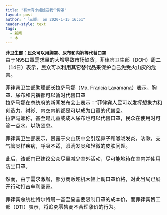 ```yaml
---
title: "有木有小姐姐送我个胸罩"
layout: post
author: "「三顺」 on 2020-1-15 16:51"
header-style: text
tags:
  - 新闻
  - 木
---
```


<head></head>
<body>
 <strong>菲卫生部：民众可以用胸罩、尿布和内裤等代替口罩</strong> 
 <div align="left"> 
  <font color="#000"><font face="微软雅黑, Tahoma, Helvetica, Arial, 宋体, sans-serif"><font style="font-size:16px">由于N95口罩需求量的大增导致市场缺货，菲律宾卫生部（DOH）周二（14日）表示，民众可以利用其它替代品来保护自己免受火山灰的危害。</font></font></font> 
 </div>
 <br> 
 <div align="left"> 
  <font color="#000"><font face="微软雅黑, Tahoma, Helvetica, Arial, 宋体, sans-serif"><font style="font-size:16px">菲律宾卫生部助理部长拉萨马娜（Ma. Francia Laxamana）表示，胸罩、尿布和内裤都可以暂时代替口罩</font></font></font> 
 </div> 
 <div align="left"> 
  <font color="#000"><font face="微软雅黑, Tahoma, Helvetica, Arial, 宋体, sans-serif"><font style="font-size:16px">拉萨马娜在总统府的新闻发布会上表示：“菲律宾人民可以发挥想象力和创造力，衬衫、内衣内裤都是可以成为口罩的代替品。</font></font></font> 
 </div> 
 <div align="left"> 
  <font color="#000"><font face="微软雅黑, Tahoma, Helvetica, Arial, 宋体, sans-serif"><font style="font-size:16px">拉萨马娜称，甚至是儿童或成人尿布也可以代替口罩，民众在使用时可滴一点水，以防窒息。</font></font></font> 
 </div>
 <br> 
 <div align="left"> 
  <font color="#000"><font face="微软雅黑, Tahoma, Helvetica, Arial, 宋体, sans-serif"><font style="font-size:16px">菲律宾卫生部表示，暴露于火山灰中会引起鼻子和喉咙发炎，咳嗽，支气管炎样疾病，呼吸不适，眼睛发炎和轻微的皮肤问题。</font></font></font> 
 </div>
 <br> 
 <div align="left"> 
  <font color="#000"><font face="微软雅黑, Tahoma, Helvetica, Arial, 宋体, sans-serif"><font style="font-size:16px">此后，该部门已建议公众尽量减少室外活动，尽可能地待在室内并使用防尘口罩。</font></font></font> 
 </div>
 <br> 
 <div align="left"> 
  <font color="#000"><font face="微软雅黑, Tahoma, Helvetica, Arial, 宋体, sans-serif"><font style="font-size:16px">然而，由于需求激增，部分商贩趁机大幅上调口罩价格，对此当局已展开行动打击牟利商家。</font></font></font> 
 </div>
 <br> 
 <div align="left"> 
  <font color="#000"><font face="微软雅黑, Tahoma, Helvetica, Arial, 宋体, sans-serif"><font style="font-size:16px">菲律宾总统杜特尔特周一甚至誓言要限制口罩的成本价，而菲律宾贸工部（DTI）表示，将追究零售商不合理涨价的行为。</font></font></font> 
 </div>
 <br> 
 <br>
</body>



